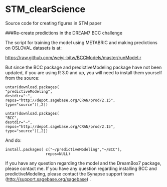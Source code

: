 STM_clearScience
================

Source code for creating figures in STM paper

###Re-create predictions in the DREAM7 BCC challenge

The script for training the model using METABRIC and making predictions on OSLOVAL datasets is at:

https://raw.github.com/weiyi-bitw/BCCModels/master/runModel.r

But since the BCC package and predictiveModeling package have not been updated, if you are using R 3.0 and up, you will need to install them yourself from the source:


```
untar(download.packages(
"predictiveModeling", 
destdir="~", 
repos="http://depot.sagebase.org/CRAN/prod/2.15", 
type="source")[,2])

untar(download.packages(
"BCC", 
destdir="~", 
repos="http://depot.sagebase.org/CRAN/prod/2.15", 
type="source")[,2])
```

And do:

```
install.packages( c("~/predictiveModeling","~/BCC"), 
                  repos=NULL)
```

If you have any question regarding the model and the DreamBox7 package, please contact me.
If you have any question regarding installing BCC and predictiveModeling, please contact the Synapse support team (http://support.sagebase.org/sagebase) .
